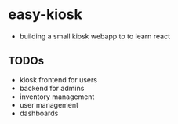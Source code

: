# easy-kiosk

- building a small kiosk webapp to to learn react

## TODOs

- kiosk frontend for users
- backend for admins
- inventory management
- user management
- dashboards